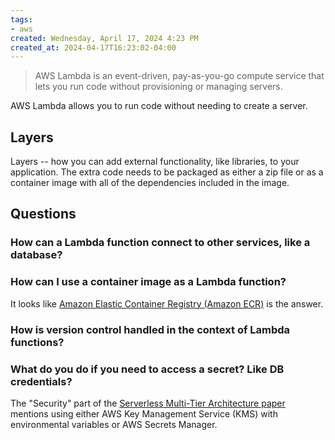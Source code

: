 ```yaml
---
tags: 
- aws
created: Wednesday, April 17, 2024 4:23 PM
created_at: 2024-04-17T16:23:02-04:00
---
```

> AWS Lambda is an event-driven, pay-as-you-go compute service that lets you run code without provisioning or managing servers. 

AWS Lambda allows you to run code without needing to create a server.


## Layers

Layers -- how you can add external functionality, like libraries, to your application. The extra code needs to be packaged as either a zip file or as a container image with all of the dependencies included in the image.

## Questions

### How can a Lambda function connect to other services, like a database?

### How can I use a container image as a Lambda function?

It looks like [Amazon Elastic Container Registry (Amazon ECR)](https://aws.amazon.com/ecr/) is the answer.

### How is version control handled in the context of Lambda functions?

### What do you do if you need to access a secret? Like DB credentials?

The "Security" part of the [Serverless Multi-Tier Architecture paper](https://d0.awsstatic.com/whitepapers/AWS_Serverless_Multi-Tier_Architectures.pdf) mentions using either AWS Key Management Service (KMS) with environmental variables or AWS Secrets Manager.